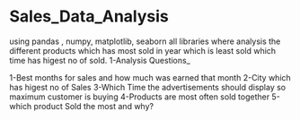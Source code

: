 # Sales_Data_Analysis
using pandas , numpy, matplotlib, seaborn all libraries where analysis the different products which has most sold in year which is least sold which time has higest no of sold. 1-Analysis Questions_

1-Best months for sales and how much was earned that month
2-City which has higest no of Sales
3-Which Time the advertisements should display so maximum customer is buying
4-Products are most often sold together
5-which product Sold the most and why?
